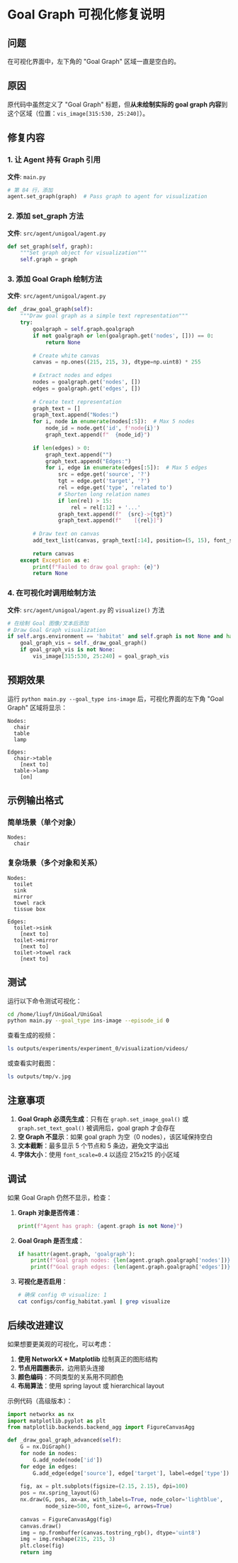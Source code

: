 # Goal Graph 可视化修复说明

## 问题

在可视化界面中，左下角的 "Goal Graph" 区域一直是空白的。

## 原因

原代码中虽然定义了 "Goal Graph" 标题，但**从未绘制实际的 goal graph 内容**到这个区域（位置：`vis_image[315:530, 25:240]`）。

## 修复内容

### 1. 让 Agent 持有 Graph 引用

**文件**: `main.py`
```python
# 第 84 行，添加
agent.set_graph(graph)  # Pass graph to agent for visualization
```

### 2. 添加 set_graph 方法

**文件**: `src/agent/unigoal/agent.py`
```python
def set_graph(self, graph):
    """Set graph object for visualization"""
    self.graph = graph
```

### 3. 添加 Goal Graph 绘制方法

**文件**: `src/agent/unigoal/agent.py`
```python
def _draw_goal_graph(self):
    """Draw goal graph as a simple text representation"""
    try:
        goalgraph = self.graph.goalgraph
        if not goalgraph or len(goalgraph.get('nodes', [])) == 0:
            return None
        
        # Create white canvas
        canvas = np.ones((215, 215, 3), dtype=np.uint8) * 255
        
        # Extract nodes and edges
        nodes = goalgraph.get('nodes', [])
        edges = goalgraph.get('edges', [])
        
        # Create text representation
        graph_text = []
        graph_text.append("Nodes:")
        for i, node in enumerate(nodes[:5]):  # Max 5 nodes
            node_id = node.get('id', f'node{i}')
            graph_text.append(f"  {node_id}")
        
        if len(edges) > 0:
            graph_text.append("")
            graph_text.append("Edges:")
            for i, edge in enumerate(edges[:5]):  # Max 5 edges
                src = edge.get('source', '?')
                tgt = edge.get('target', '?')
                rel = edge.get('type', 'related to')
                # Shorten long relation names
                if len(rel) > 15:
                    rel = rel[:12] + '...'
                graph_text.append(f"  {src}->{tgt}")
                graph_text.append(f"    [{rel}]")
        
        # Draw text on canvas
        add_text_list(canvas, graph_text[:14], position=(5, 15), font_scale=0.4, thickness=1)
        
        return canvas
    except Exception as e:
        print(f"Failed to draw goal graph: {e}")
        return None
```

### 4. 在可视化时调用绘制方法

**文件**: `src/agent/unigoal/agent.py` 的 `visualize()` 方法
```python
# 在绘制 Goal 图像/文本后添加
# Draw Goal Graph visualization
if self.args.environment == 'habitat' and self.graph is not None and hasattr(self.graph, 'goalgraph'):
    goal_graph_vis = self._draw_goal_graph()
    if goal_graph_vis is not None:
        vis_image[315:530, 25:240] = goal_graph_vis
```

## 预期效果

运行 `python main.py --goal_type ins-image` 后，可视化界面的左下角 "Goal Graph" 区域将显示：

```
Nodes:
  chair
  table
  lamp

Edges:
  chair->table
    [next to]
  table->lamp
    [on]
```

## 示例输出格式

### 简单场景（单个对象）
```
Nodes:
  chair
```

### 复杂场景（多个对象和关系）
```
Nodes:
  toilet
  sink
  mirror
  towel rack
  tissue box

Edges:
  toilet->sink
    [next to]
  toilet->mirror
    [next to]
  toilet->towel rack
    [next to]
```

## 测试

运行以下命令测试可视化：

```bash
cd /home/liuyf/UniGoal/UniGoal
python main.py --goal_type ins-image --episode_id 0
```

查看生成的视频：
```bash
ls outputs/experiments/experiment_0/visualization/videos/
```

或查看实时截图：
```bash
ls outputs/tmp/v.jpg
```

## 注意事项

1. **Goal Graph 必须先生成**：只有在 `graph.set_image_goal()` 或 `graph.set_text_goal()` 被调用后，goal graph 才会存在
2. **空 Graph 不显示**：如果 goal graph 为空（0 nodes），该区域保持空白
3. **文本截断**：最多显示 5 个节点和 5 条边，避免文字溢出
4. **字体大小**：使用 `font_scale=0.4` 以适应 215x215 的小区域

## 调试

如果 Goal Graph 仍然不显示，检查：

1. **Graph 对象是否传递**：
   ```python
   print(f"Agent has graph: {agent.graph is not None}")
   ```

2. **Goal Graph 是否生成**：
   ```python
   if hasattr(agent.graph, 'goalgraph'):
       print(f"Goal graph nodes: {len(agent.graph.goalgraph['nodes'])}")
       print(f"Goal graph edges: {len(agent.graph.goalgraph['edges'])}")
   ```

3. **可视化是否启用**：
   ```bash
   # 确保 config 中 visualize: 1
   cat configs/config_habitat.yaml | grep visualize
   ```

## 后续改进建议

如果想要更美观的可视化，可以考虑：

1. **使用 NetworkX + Matplotlib** 绘制真正的图形结构
2. **节点用圆圈表示**，边用箭头连接
3. **颜色编码**：不同类型的关系用不同颜色
4. **布局算法**：使用 spring layout 或 hierarchical layout

示例代码（高级版本）：
```python
import networkx as nx
import matplotlib.pyplot as plt
from matplotlib.backends.backend_agg import FigureCanvasAgg

def _draw_goal_graph_advanced(self):
    G = nx.DiGraph()
    for node in nodes:
        G.add_node(node['id'])
    for edge in edges:
        G.add_edge(edge['source'], edge['target'], label=edge['type'])
    
    fig, ax = plt.subplots(figsize=(2.15, 2.15), dpi=100)
    pos = nx.spring_layout(G)
    nx.draw(G, pos, ax=ax, with_labels=True, node_color='lightblue', 
            node_size=500, font_size=6, arrows=True)
    
    canvas = FigureCanvasAgg(fig)
    canvas.draw()
    img = np.frombuffer(canvas.tostring_rgb(), dtype='uint8')
    img = img.reshape(215, 215, 3)
    plt.close(fig)
    return img
```
